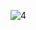![4](https://github.com/Poornima0505/Project-Prox/assets/121478248/fff36747-7023-4473-bf31-9b4634f96267)
